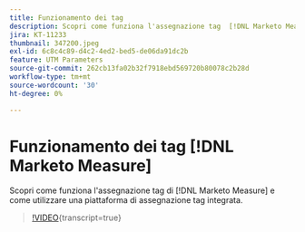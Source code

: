 ```yaml
---
title: Funzionamento dei tag
description: Scopri come funziona l'assegnazione tag  [!DNL Marketo Measure]  e come utilizzare una piattaforma di assegnazione tag integrata.
jira: KT-11233
thumbnail: 347200.jpeg
exl-id: 6c8c4c89-d4c2-4ed2-bed5-de06da91dc2b
feature: UTM Parameters
source-git-commit: 262cb13fa02b32f7918ebd569720b80078c2b28d
workflow-type: tm+mt
source-wordcount: '30'
ht-degree: 0%

---
```


# Funzionamento dei tag [!DNL Marketo Measure]

Scopri come funziona l&#39;assegnazione tag di [!DNL Marketo Measure] e come utilizzare una piattaforma di assegnazione tag integrata.

>[!VIDEO](https://video.tv.adobe.com/v/3422335/?learn=on&captions=ita){transcript=true}
